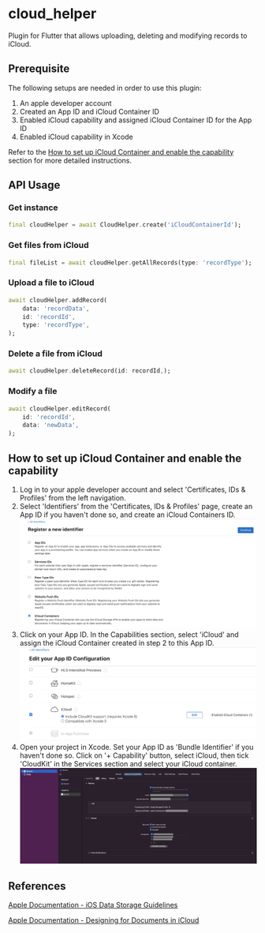# cloud_helper

Plugin for Flutter that allows uploading, deleting and modifying records to iCloud.

## Prerequisite

The following setups are needed in order to use this plugin:

1. An apple developer account
2. Created an App ID and iCloud Container ID
3. Enabled iCloud capability and assigned iCloud Container ID for the App ID
4. Enabled iCloud capability in Xcode

Refer to the [How to set up iCloud Container and enable the capability](#how-to-set-up-icloud-container-and-enable-the-capability) section for more detailed instructions.

## API Usage

### Get instance

```dart
final cloudHelper = await CloudHelper.create('iCloudContainerId');
```

### Get files from iCloud

```dart
final fileList = await cloudHelper.getAllRecords(type: 'recordType');
```

### Upload a file to iCloud

```dart
await cloudHelper.addRecord(
    data: 'recordData',
    id: 'recordId',
    type: 'recordType',
);
```

### Delete a file from iCloud

```dart
await cloudHelper.deleteRecord(id: recordId,);
```

### Modify a file

```dart
await cloudHelper.editRecord(
    id: 'recordId',
    data: 'newData',
);
```

## How to set up iCloud Container and enable the capability

1. Log in to your apple developer account and select 'Certificates, IDs & Profiles' from the left navigation.
2. Select 'Identifiers' from the 'Certificates, IDs & Profiles' page, create an App ID if you haven't done so, and create an iCloud Containers ID.
   ![icloud container id](./readme_resources/icloud_container_id.png)
3. Click on your App ID. In the Capabilities section, select 'iCloud' and assign the iCloud Container created in step 2 to this App ID.
   ![assign icloud capability](./readme_resources/assign_icloud_capability.png)
4. Open your project in Xcode. Set your App ID as 'Bundle Identifier' if you haven't done so. Click on '+ Capability' button, select iCloud, then tick 'CloudKit' in the Services section and select your iCloud container.
   ![xcode capability](./readme_resources/xcode_capability.png)

## References

[Apple Documentation - iOS Data Storage Guidelines](https://developer.apple.com/icloud/documentation/data-storage/)

[Apple Documentation - Designing for Documents in iCloud](https://developer.apple.com/library/archive/documentation/General/Conceptual/iCloudDesignGuide/Chapters/DesigningForDocumentsIniCloud.html)
